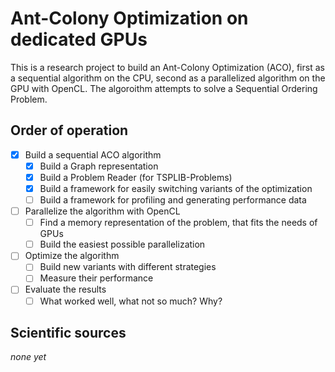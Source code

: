 # Ant-Colony Optimization on dedicated GPUs

This is a research project to build an Ant-Colony Optimization (ACO),
first as a sequential algorithm on the CPU,
second as a parallelized algorithm on the GPU with OpenCL.
The algoroithm attempts to solve a Sequential Ordering Problem.

## Order of operation

- [x] Build a sequential ACO algorithm
   - [x] Build a Graph representation
   - [x] Build a Problem Reader (for TSPLIB-Problems)
   - [x] Build a framework for easily switching variants of the optimization
   - [ ] Build a framework for profiling and generating performance data
- [ ] Parallelize the algorithm with OpenCL
   - [ ] Find a memory representation of the problem, that fits the needs of GPUs
   - [ ] Build the easiest possible parallelization
- [ ] Optimize the algorithm
   - [ ] Build new variants with different strategies
   - [ ] Measure their performance
- [ ] Evaluate the results
   - [ ] What worked well, what not so much? Why?

## Scientific sources

_none yet_
